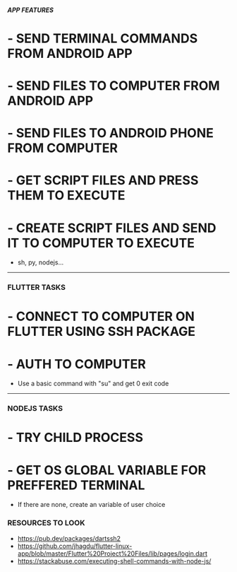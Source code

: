 ##### APP FEATURES

# - SEND TERMINAL COMMANDS FROM ANDROID APP

# - SEND FILES TO COMPUTER FROM ANDROID APP

# - SEND FILES TO ANDROID PHONE FROM COMPUTER

# - GET SCRIPT FILES AND PRESS THEM TO EXECUTE

# - CREATE SCRIPT FILES AND SEND IT TO COMPUTER TO EXECUTE
- sh, py, nodejs...

-----------------------------------------------------

### FLUTTER TASKS

# - CONNECT TO COMPUTER ON FLUTTER USING SSH PACKAGE

# - AUTH TO COMPUTER
- Use a basic command with "su" and get 0 exit code


------------------------------------------------------


### NODEJS TASKS

# - TRY CHILD PROCESS

# - GET OS GLOBAL VARIABLE FOR PREFFERED TERMINAL
- If there are none, create an variable of user choice




### RESOURCES TO LOOK

- https://pub.dev/packages/dartssh2
- https://github.com/jhagdu/flutter-linux-app/blob/master/Flutter%20Project%20Files/lib/pages/login.dart
- https://stackabuse.com/executing-shell-commands-with-node-js/